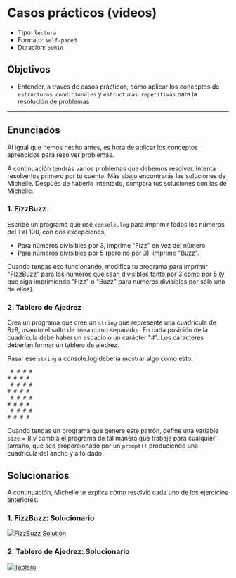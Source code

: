 # Casos prácticos (videos)

- Tipo: `lectura`
- Formato: `self-paced`
- Duración: `60min`

## Objetivos

- Entender, a través de casos prácticos, cómo aplicar los conceptos de
  `estructuras condicionales` y `estructuras repetitivas` para la resolución de
  problemas

***

## Enunciados

Al igual que hemos hecho antes, es hora de aplicar los conceptos aprendidos para
resolver problemas.

A continuación tendrás varios problemas que debemos resolver. Intenta
resolverlos primero por tu cuenta. Más abajo encontrarás las soluciones de
Michelle. Después de haberlo intentado, compara tus soluciones con las de
Michelle.

### 1. FizzBuzz

Escribe un programa que use `console.log` para imprimir todos los números del 1
al 100, con dos excepciones:

- Para números divisibles por 3, imprime "Fizz" en vez del número
- Para números divisibles por 5 (pero no por 3), imprime "Buzz".

Cuando tengas eso funcionando, modifica tu programa para imprimir "FizzBuzz"
para los números que sean divisibles tanto por 3 como por 5 (y que siga
  imprimiendo "Fizz" o "Buzz" para números divisibles por sólo uno de ellos).

### 2. Tablero de Ajedrez

Crea un programa que cree un `string` que represente una cuadrícula de 8x8,
usando el salto de línea como separador. En cada posición de la cuadrícula debe
haber un espacio o un carácter "#". Los caracteres deberían formar un tablero de
ajedrez.

Pasar ese `string` a console.log debería mostrar algo como esto:

```js
 # # # #
# # # #
 # # # #
# # # #
 # # # #
# # # #
 # # # #
# # # #
```

Cuando tengas un programa que genere este patrón, define una variable `size` = 8
y cambia el programa de tal manera que trabaje para cualquier tamaño, que sea
proporcionado por un `prompt()` produciendo una cuadrícula del ancho y alto
dado.

## Solucionarios

A continuación, Michelle te explica cómo resolvió cada uno de los ejercicios
anteriores.

### 1. FizzBuzz: Solucionario

[![FizzBuzz Solution](https://img.youtube.com/vi/jmKiCMKM33A/0.jpg)](https://www.youtube.com/watch?v=jmKiCMKM33A)

### 2. Tablero de Ajedrez: Solucionario

[![Tablero](https://img.youtube.com/vi/ckaXH2IhUrw/0.jpg)](https://www.youtube.com/watch?v=ckaXH2IhUrw)
